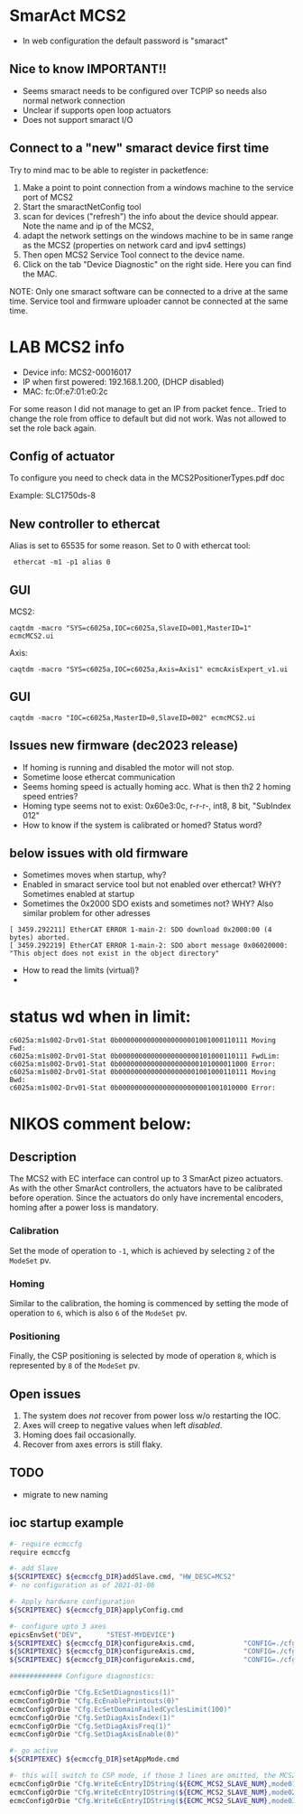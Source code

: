 

# SmarAct MCS2

* In web configuration the default password is "smaract"

## Nice to know IMPORTANT!!

* Seems smaract needs to be configured over TCPIP so needs also normal network connection
* Unclear if supports open loop actuators
* Does not support smaract I/O


## Connect to a "new" smaract device first time

Try to mind mac to be able to register in packetfence:
1. Make a point to point connection from a windows machine to the service port of MCS2
2. Start the smaractNetConfig tool
3. scan for devices  ("refresh") the info about the device should appear. Note the name and ip of the MCS2,
4. adapt the network settings on the windows machine to be in same range as the MCS2 (properties on network card and ipv4 settings)
5. Then open MCS2 Service Tool connect to the device name.
6. Click on the tab "Device Diagnostic" on the right side. Here you can find the MAC.

NOTE:  Only one smaract software can be connected to a drive at the same time. Service tool and firmware uploader cannot be connected at the same time.

# LAB MCS2 info
* Device info: MCS2-00016017
* IP when first powered: 192.168.1.200, (DHCP disabled)
* MAC: fc:0f:e7:01:e0:2c

For some reason I did not manage to get an IP from packet fence.. Tried to change the role from office to default but did not work. Was not allowed to set the role back again.

## Config of actuator

To configure you need to check data in the MCS2PositionerTypes.pdf doc

Example:  SLC1750ds-8

## New controller to ethercat

Alias is set to 65535 for some reason. Set to 0 with ethercat tool:
```
 ethercat -m1 -p1 alias 0
```

## GUI
MCS2:
```
caqtdm -macro "SYS=c6025a,IOC=c6025a,SlaveID=001,MasterID=1" ecmcMCS2.ui 
```
Axis:
```
caqtdm -macro "SYS=c6025a,IOC=c6025a,Axis=Axis1" ecmcAxisExpert_v1.ui
```

## GUI
```
caqtdm -macro "IOC=c6025a,MasterID=0,SlaveID=002" ecmcMCS2.ui 
```

## Issues new firmware (dec2023 release)
* If homing is running and disabled the motor will not stop.
* Sometime loose ethercat communication
* Seems homing speed is actually homing acc. What is then th2 2 homing speed entries?
* Homing type seems not to exist: 0x60e3:0c, r-r-r-, int8, 8 bit, "SubIndex 012"
* How to know if the system is calibrated or homed? Status word?

## below issues with old firmware
* Sometimes moves when startup, why?
* Enabled in smaract service tool but not enabled over ethercat? WHY? Sometimes enabled at startup
* Sometimes the 0x2000 SDO exists and sometimes not? WHY? Also similar problem for other adresses
```
[ 3459.292211] EtherCAT ERROR 1-main-2: SDO download 0x2000:00 (4 bytes) aborted.
[ 3459.292219] EtherCAT ERROR 1-main-2: SDO abort message 0x06020000: "This object does not exist in the object directory"
```
* How to read the limits (virtual)?
* 

# status wd when in limit:
```
c6025a:m1s002-Drv01-Stat 0b00000000000000000001001000110111 Moving Fwd:
c6025a:m1s002-Drv01-Stat 0b00000000000000000000101000110111 FwdLim:
c6025a:m1s002-Drv01-Stat 0b00000000000000000000101000011000 Error:
c6025a:m1s002-Drv01-Stat 0b00000000000000000001001000110111 Moving Bwd:
c6025a:m1s002-Drv01-Stat 0b00000000000000000000001001010000 Error:
```





# NIKOS comment below:


## Description

The MCS2 with EC interface can control up to 3 SmarAct pizeo actuators.
As with the other SmarAct controllers, the actuators have to be calibrated before operation.
Since the actuators do only have incremental encoders, homing after a power loss is mandatory.

### Calibration
Set the mode of operation to `-1`, which is achieved by selecting `2` of the `ModeSet` pv.

### Homing
Similar to the calibration, the homing is commenced by setting the mode of operation to `6`, which is also `6` of the `ModeSet` pv.

### Positioning
Finally, the CSP positioning is selected by mode of operation `8`, which is represented by `8` of the `ModeSet` pv.

## Open issues
1. The system does _not_ recover from power loss w/o restarting the IOC.
2. Axes will creep to negative values when left _disabled_.
3. Homing does fail occasionally.
4. Recover from axes errors is still flaky.

## TODO
* migrate to new naming

## ioc startup example

```bash
#- require ecmccfg
require ecmccfg

#- add Slave
${SCRIPTEXEC} ${ecmccfg_DIR}addSlave.cmd, "HW_DESC=MCS2"
#- no configuration as of 2021-01-06

#- Apply hardware configuration
${SCRIPTEXEC} ${ecmccfg_DIR}applyConfig.cmd

#- configure upto 3 axes
epicsEnvSet("DEV",      "STEST-MYDEVICE")
${SCRIPTEXEC} ${ecmccfg_DIR}configureAxis.cmd,            "CONFIG=./cfg/SLC17_X.pax"
${SCRIPTEXEC} ${ecmccfg_DIR}configureAxis.cmd,            "CONFIG=./cfg/SLC17_Y.pax"
${SCRIPTEXEC} ${ecmccfg_DIR}configureAxis.cmd,            "CONFIG=./cfg/SLC17_Z.pax"

############# Configure diagnostics:

ecmcConfigOrDie "Cfg.EcSetDiagnostics(1)"
ecmcConfigOrDie "Cfg.EcEnablePrintouts(0)"
ecmcConfigOrDie "Cfg.EcSetDomainFailedCyclesLimit(100)"
ecmcConfigOrDie "Cfg.SetDiagAxisIndex(1)"
ecmcConfigOrDie "Cfg.SetDiagAxisFreq(1)"
ecmcConfigOrDie "Cfg.SetDiagAxisEnable(0)"

#- go active
${SCRIPTEXEC} ${ecmccfg_DIR}setAppMode.cmd

#- this will switch to CSP mode, if those 3 lines are omitted, the MCS2 stays in operation mode '0', aka 'None' and has to manually switched to CSP mode.
ecmcConfigOrDie "Cfg.WriteEcEntryIDString(${ECMC_MCS2_SLAVE_NUM},mode01,8)"
ecmcConfigOrDie "Cfg.WriteEcEntryIDString(${ECMC_MCS2_SLAVE_NUM},mode02,8)"
ecmcConfigOrDie "Cfg.WriteEcEntryIDString(${ECMC_MCS2_SLAVE_NUM},mode03,8)"
```